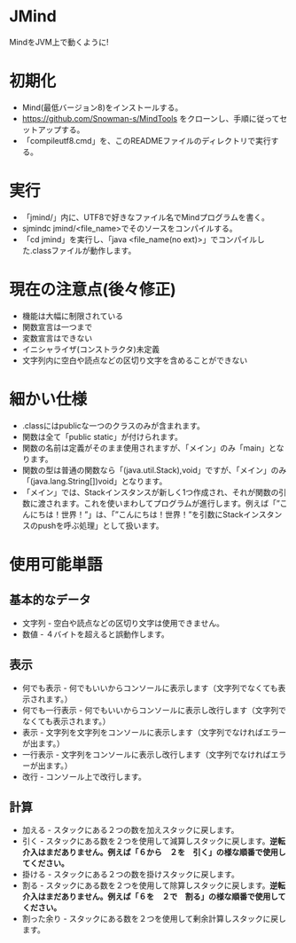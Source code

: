 # JMind
MindをJVM上で動くように!  
# 初期化
- Mind(最低バージョン8)をインストールする。  
- https://github.com/Snowman-s/MindTools をクローンし、手順に従ってセットアップする。
- 「compileutf8.cmd」を、このREADMEファイルのディレクトリで実行する。
# 実行
- 「jmind/」内に、UTF8で好きなファイル名でMindプログラムを書く。
- sjmindc jmind/<file_name>でそのソースをコンパイルする。
- 「cd jmind」を実行し、「java <file_name(no ext)>」でコンパイルした.classファイルが動作します。
# 現在の注意点(後々修正)
- 機能は大幅に制限されている
- 関数宣言は一つまで
- 変数宣言はできない
- イニシャライザ(コンストラクタ)未定義
- 文字列内に空白や読点などの区切り文字を含めることができない
# 細かい仕様
- .classにはpublicな一つのクラスのみが含まれます。
- 関数は全て「public static」が付けられます。
- 関数の名前は定義がそのまま使用されますが、「メイン」のみ「main」となります。
- 関数の型は普通の関数なら「(java.util.Stack),void」ですが、「メイン」のみ「(java.lang.String[])void」となります。
- 「メイン」では、Stackインスタンスが新しく1つ作成され、それが関数の引数に渡されます。これを使いまわしてプログラムが進行します。例えば「”こんにちは！世界！”」は、「”こんにちは！世界！”を引数にStackインスタンスのpushを呼ぶ処理」として扱います。
# 使用可能単語
## 基本的なデータ
- 文字列 - 空白や読点などの区切り文字は使用できません。
- 数値 - ４バイトを超えると誤動作します。
## 表示
- 何でも表示 - 何でもいいからコンソールに表示します（文字列でなくても表示されます。）
- 何でも一行表示 - 何でもいいからコンソールに表示し改行します（文字列でなくても表示されます。）
- 表示 - 文字列を文字列をコンソールに表示します（文字列でなければエラーが出ます。）
- 一行表示 - 文字列をコンソールに表示し改行します（文字列でなければエラーが出ます。）
- 改行 - コンソール上で改行します。
## 計算
- 加える - スタックにある２つの数を加えスタックに戻します。
- 引く - スタックにある数を２つを使用して減算しスタックに戻します。**逆転介入はまだありません。例えば「６から　２を　引く」の様な順番で使用してください。**
- 掛ける - スタックにある２つの数を掛けスタックに戻します。
- 割る - スタックにある数を２つを使用して除算しスタックに戻します。**逆転介入はまだありません。例えば「６を　２で　割る」の様な順番で使用してください。**
- 割った余り - スタックにある数を２つを使用して剰余計算しスタックに戻します。